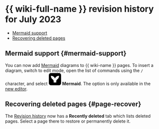# {{ wiki-full-name }} revision history for July 2023

* [Mermaid support](#mermaid-support)
* [Recovering deleted pages](#page-recover)

## Mermaid support {#mermaid-support}

You can now add [Mermaid](https://mermaid.js.org/) diagrams to {{ wiki-name }} pages. To insert a diagram, switch to edit mode, open the list of commands using the `/` character, and select ![](../../_assets/wiki/svg/mermaid.svg) **Mermaid**.
The option is only available in the [new editor](../new-editor.md).

## Recovering deleted pages {#page-recover}

The [Revision history](../history.md) now has a **Recently deleted** tab which lists deleted pages. Select a page there to restore or permanently delete it.
